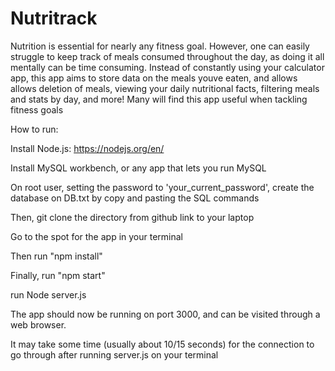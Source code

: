 # Nutritrack
Nutrition is essential for nearly any fitness goal. However, one can easily struggle to keep track of meals consumed throughout the day, as doing it all mentally can be time consuming. Instead of constantly using your calculator app, this app aims to store data on the meals youve eaten, and allows allows deletion of meals, viewing your daily nutritional facts, filtering meals and stats by day, and more! Many will find this app useful when tackling fitness goals


How to run:

Install Node.js: https://nodejs.org/en/

Install MySQL workbench, or any app that lets you run MySQL

On root user, setting the password to 'your_current_password', create the database on DB.txt by copy and pasting the SQL commands

Then, git clone the directory from github link to your laptop

Go to the spot for the app in your terminal

Then run "npm install"

Finally, run "npm start"

run Node server.js

The app should now be running on port 3000, and can be visited through a web browser.

It may take some time (usually about 10/15 seconds) for the connection to go through after running server.js on your terminal


